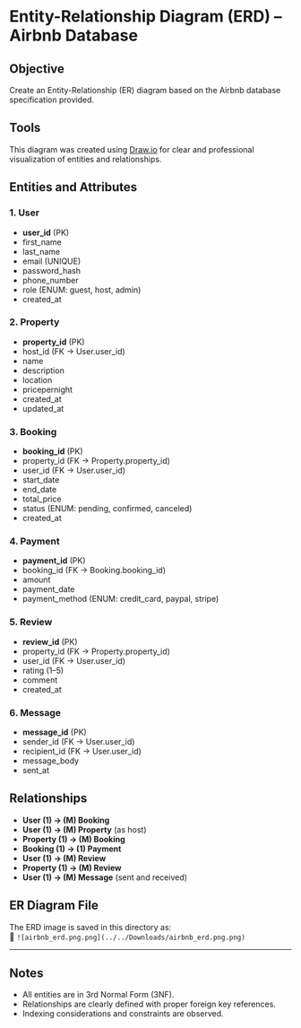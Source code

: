 # Entity-Relationship Diagram (ERD) – Airbnb Database

## Objective
Create an Entity-Relationship (ER) diagram based on the Airbnb database specification provided.

## Tools
This diagram was created using [Draw.io](https://draw.io) for clear and professional visualization of entities and relationships.

## Entities and Attributes

### 1. User
- **user_id** (PK)
- first_name
- last_name
- email (UNIQUE)
- password_hash
- phone_number
- role (ENUM: guest, host, admin)
- created_at

### 2. Property
- **property_id** (PK)
- host_id (FK → User.user_id)
- name
- description
- location
- pricepernight
- created_at
- updated_at

### 3. Booking
- **booking_id** (PK)
- property_id (FK → Property.property_id)
- user_id (FK → User.user_id)
- start_date
- end_date
- total_price
- status (ENUM: pending, confirmed, canceled)
- created_at

### 4. Payment
- **payment_id** (PK)
- booking_id (FK → Booking.booking_id)
- amount
- payment_date
- payment_method (ENUM: credit_card, paypal, stripe)

### 5. Review
- **review_id** (PK)
- property_id (FK → Property.property_id)
- user_id (FK → User.user_id)
- rating (1–5)
- comment
- created_at

### 6. Message
- **message_id** (PK)
- sender_id (FK → User.user_id)
- recipient_id (FK → User.user_id)
- message_body
- sent_at

## Relationships

- **User (1) → (M) Booking**
- **User (1) → (M) Property** (as host)
- **Property (1) → (M) Booking**
- **Booking (1) → (1) Payment**
- **User (1) → (M) Review**
- **Property (1) → (M) Review**
- **User (1) → (M) Message** (sent and received)

## ER Diagram File
The ERD image is saved in this directory as:  
📄 `![airbnb_erd.png.png](../../Downloads/airbnb_erd.png.png)`

---

## Notes
- All entities are in 3rd Normal Form (3NF).
- Relationships are clearly defined with proper foreign key references.
- Indexing considerations and constraints are observed.

